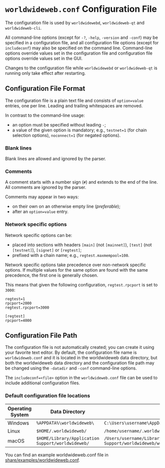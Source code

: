 # `worldwideweb.conf` Configuration File

The configuration file is used by `worldwidewebd`, `worldwideweb-qt` and `worldwideweb-cli`.

All command-line options (except for `-?`, `-help`, `-version` and `-conf`) may be specified in a configuration file, and all configuration file options (except for `includeconf`) may also be specified on the command line. Command-line options override values set in the configuration file and configuration file options override values set in the GUI.

Changes to the configuration file while `worldwidewebd` or `worldwideweb-qt` is running only take effect after restarting.

## Configuration File Format

The configuration file is a plain text file and consists of `option=value` entries, one per line. Leading and trailing whitespaces are removed.

In contrast to the command-line usage:
- an option must be specified without leading `-`;
- a value of the given option is mandatory; e.g., `testnet=1` (for chain selection options), `noconnect=1` (for negated options).

### Blank lines

Blank lines are allowed and ignored by the parser.

### Comments

A comment starts with a number sign (`#`) and extends to the end of the line. All comments are ignored by the parser.

Comments may appear in two ways:
- on their own on an otherwise empty line (_preferable_);
- after an `option=value` entry.

### Network specific options

Network specific options can be:
- placed into sections with headers `[main]` (not `[mainnet]`), `[test]` (not `[testnet]`), `[signet]` or `[regtest]`;
- prefixed with a chain name; e.g., `regtest.maxmempool=100`.

Network specific options take precedence over non-network specific options.
If multiple values for the same option are found with the same precedence, the
first one is generally chosen.

This means that given the following configuration, `regtest.rpcport` is set to `3000`:

```
regtest=1
rpcport=2000
regtest.rpcport=3000

[regtest]
rpcport=4000
```

## Configuration File Path

The configuration file is not automatically created; you can create it using your favorite text editor. By default, the configuration file name is `worldwideweb.conf` and it is located in the worldwideweb data directory, but both the worldwideweb data directory and the configuration file path may be changed using the `-datadir` and `-conf` command-line options.

The `includeconf=<file>` option in the `worldwideweb.conf` file can be used to include additional configuration files.

### Default configuration file locations

Operating System | Data Directory | Example Path
-- | -- | --
Windows | `%APPDATA%\worldwideweb\` | `C:\Users\username\AppData\Roaming\worldwideweb\worldwideweb.conf`
Linux | `$HOME/.worldwideweb/` | `/home/username/.worldwideweb/worldwideweb.conf`
macOS | `$HOME/Library/Application Support/worldwideweb/` | `/Users/username/Library/Application Support/worldwideweb/worldwideweb.conf`

You can find an example worldwideweb.conf file in [share/examples/worldwideweb.conf](../share/examples/worldwideweb.conf).
